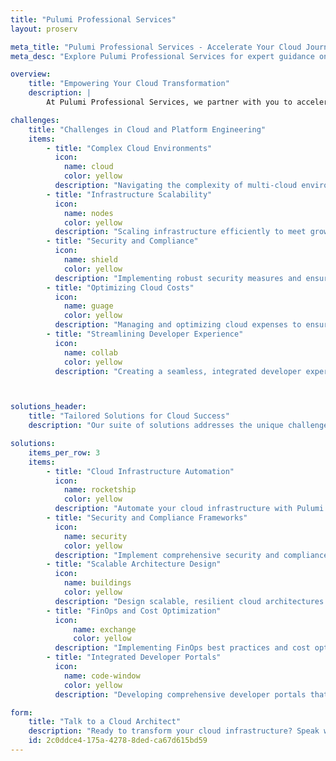 ```yaml
---
title: "Pulumi Professional Services"
layout: proserv

meta_title: "Pulumi Professional Services - Accelerate Your Cloud Journey"
meta_desc: "Explore Pulumi Professional Services for expert guidance on cloud infrastructure, automation, and best practices to streamline your cloud journey."

overview:
    title: "Empowering Your Cloud Transformation"
    description: |
        At Pulumi Professional Services, we partner with you to accelerate your cloud transformation journey. Leveraging our deep expertise in infrastructure as code (IaC), we provide tailored solutions that enhance your cloud and platform engineering efforts, ensuring a seamless, secure, and scalable cloud environment.

challenges:
    title: "Challenges in Cloud and Platform Engineering"
    items:
        - title: "Complex Cloud Environments"
          icon:
            name: cloud
            color: yellow
          description: "Navigating the complexity of multi-cloud environments and ensuring consistent infrastructure across platforms."
        - title: "Infrastructure Scalability"
          icon:
            name: nodes
            color: yellow
          description: "Scaling infrastructure efficiently to meet growing demands while maintaining performance and cost-effectiveness."
        - title: "Security and Compliance"
          icon:
            name: shield
            color: yellow
          description: "Implementing robust security measures and ensuring compliance across all cloud services and infrastructure."
        - title: "Optimizing Cloud Costs"
          icon:
            name: guage
            color: yellow
          description: "Managing and optimizing cloud expenses to ensure cost-effectiveness without compromising on performance or scalability."
        - title: "Streamlining Developer Experience"
          icon:
            name: collab
            color: yellow
          description: "Creating a seamless, integrated developer experience across tools and platforms, enhancing productivity and collaboration."



solutions_header:
    title: "Tailored Solutions for Cloud Success"
    description: "Our suite of solutions addresses the unique challenges of cloud and platform engineering, ensuring your infrastructure is efficient, secure, and ready for the future."

solutions:
    items_per_row: 3
    items:
        - title: "Cloud Infrastructure Automation"
          icon:
            name: rocketship
            color: yellow
          description: "Automate your cloud infrastructure with Pulumi's IaC tools, enabling rapid deployment and management of cloud resources."
        - title: "Security and Compliance Frameworks"
          icon:
            name: security
            color: yellow
          description: "Implement comprehensive security and compliance frameworks to protect your cloud environments and meet regulatory standards."
        - title: "Scalable Architecture Design"
          icon:
            name: buildings
            color: yellow
          description: "Design scalable, resilient cloud architectures that support your business objectives and growth."
        - title: "FinOps and Cost Optimization"
          icon:
              name: exchange
              color: yellow
          description: "Implementing FinOps best practices and cost optimization strategies to maximize your cloud investment, reducing waste and aligning costs with business value."
        - title: "Integrated Developer Portals"
          icon:
            name: code-window
            color: yellow
          description: "Developing comprehensive developer portals that centralize access to tools, resources, and documentation, fostering an efficient and collaborative environment."

form:
    title: "Talk to a Cloud Architect"
    description: "Ready to transform your cloud infrastructure? Speak with a Pulumi architect today to explore how our professional services can accelerate your cloud journey."
    id: 2c0ddce4-175a-4278-8ded-ca67d615bd59
---
```

